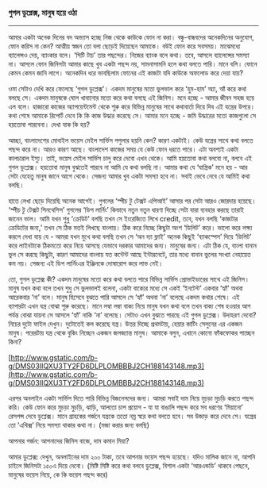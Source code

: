### গুগল ডুপ্লেক্স, মানুষ হয়ে ওঠা

---

আমার একটা অনেক দিনের বদ অভ্যাস হচ্ছে নিজ থেকে কাউকে ফোন না করা। বন্ধু-বান্ধবদের অনেকদিনের অনুযোগ, ফোন করিস না কেন? আত্মীয় স্বজন তো বলা ছেড়েই দিয়েছেন আমাকে। বউই ফোন করে সবসময়। মাঝেমধ্যে ব্যালেন্সও দেয়, ব্যাংকার বলে। ‘সিটি টাচ’ তার পছন্দের। নিজের ব্যাংক বলে কথা। তবে, আসলে ব্যালেন্সের সমস্যা না। আসলে ফোন জিনিসটা আমার কাছে খুব একটা পছন্দ নয়, সামনাসামনি হলে কথা বলতে পারি। মানে বলি। ফোনে কেমন কেমন জানি লাগে। অনেকদিন ধরে ভাবছিলাম ফোনের এই কাজটা যদি কাউকে অফলোড করে দেয়া যায়? 

ওমা সেটাও দেখি করে ফেলেছে ‘গুগল ডুপ্লেক্স’। একদম মানুষের মতো ভুলভাল করে ‘হুম-হাম’ অ্যা, আঁ করে কথা বলছে সে। একদম মানুষকে ঘোল খাবানোর মতো করে কথা বলছে এই জিনিস। মনে হচ্ছে - আমার জীবন সহজ হয়ে এল বলে। হাজারো কাজের অ্যাপয়েন্টমেন্ট থেকে শুরু করে বিভিন্ন মানুষের সাথে কথাবার্তা দিয়ে দিব এই যন্ত্রের উপরে। কথা শেষে আমাকে রিপোর্ট দেবে কি কি কাজ উদ্ধার করেছে সে। আমার মনে হচ্ছে - জমি উদ্ধারের মতো কাজগুলো সে হয়তোবা পারবেনা। দেখা যাক কি হয়?

আচ্ছা, বাংলাদেশের মোবাইল ভয়েস মেইল সার্ভিস পপুলার হয়নি কেন? কারণ একটাই। কেউ যন্ত্রের সাথে কথা বলতে পছন্দ করে না। আরও কারণ আছে। বাংলাদেশ কাজের সময় যে কেউ ফোন ধরতে পারে। এটা অবশ্যই একটা কালচারাল ইস্যু। তাই, ভয়েস মেইল সার্ভিস চালু করে দেবো এখন থেকে। আমি হয়তোবা কথা বলবো না, বলবে এই গুগল ডুপ্লেক্স। হয়তোবা মানুষ বুঝতেই পারবে না আমি যে কথা বলছি না। আমার কথা যে ‘যান্ত্রিক’ মনে হয় - আর সেটা যেহেতু মানুষ জানে আগে থেকে। সেজন্য আমার খুব একটা সমস্যা হবে না। সবাই ভেবে নেবে যে আমিই কথা বলছি।

হাতে লেখা ছেড়ে দিয়েছি অনেক আগেই। গুগলের ‘স্পীচ টু টেক্সট এপিআই’ আসার পর সেটা আরও জোরদার হয়েছে। ‘স্পীচ টু টেক্সট  সিনথেসিস’ গুগলের ‘ডিপ লার্নিং’ কিভাবে নতুন নতুন ধারণা দিচ্ছে সেটা যারা ব্যবহার করছে তারাই জানেন ভাল। আমি যখন শুধু ‘ক্রেডিট’ বলছি তখন সে ইংরেজিতে লিখে credit, তবে, যখন বলছি ‘কাজটার ক্রেডিটের জন্য,’ তখন সে ঠিক মতই লিখছে বাংলায়। ঠিক করে নিচ্ছে কিছুটা অংশ ‘ডিলিট’ করে। ভালো করে লক্ষ্য করলে দেখা যায় যে - আমরা যখন মুখে কথা বলছি তখন সে ‘অন দ্যা ফ্লাই’ অনেক কিছুই ‘ব্যাকস্পেস’ দিয়ে ‘ডিলিট’ করে লাইনটাকে ঠিকমতো করে নিয়ে আসছে যেভাবে দরকার আমাদের জন্য। মানুষের জন্য। এটা ঠিক যে, বাংলা বানান ভুল সে করছে কিছুটা, কারণ আমাদের বাংলায় যত কন্টেন্ট আছে ইন্টারনেটে, তার মধ্যে বানান ভুলের সংখ্যা নেহায়েত কম নয়। সেজন্য এই ডিপ লার্নিংএর  ইঞ্জিনকে দোষারোপ করে লাভ নেই।

তো, গুগল ডুপ্লেক্স কী? একদম মানুষের মতো করে কথা বলতে পারে বিভিন্ন সার্ভিস প্রোভাইডারের সাথে এই জিনিস। মানুষ যখন কথা বলে তখন শুধু সে ভুলভালই বলেনা, একটা বাক্যের মধ্যে সে একই ‘ইনটেন্ট’ একবার ‘হ্যাঁ’ অথবা আরেকবার ‘না’ বলে। মানুষ হিসেবে বুঝতে পারি আসলে সে ‘হ্যাঁ’ অথবা ‘না’ বলেছে একদম কথার শেষে। এই ব্যাপারটা এখন যন্ত্র বোঝা শুরু করেছে। মানে লম্বা লম্বা বাক্য নিয়ে মানুষ যখন কথা বলে তখন বাক্য শেষ হওয়ার আগ পর্যন্ত বোঝা যায়না সে আসলে ‘হ্যাঁ’ নাকি ‘না’ বলেছে। সেটাও এখন বুঝতে পারছে এই গুগল ডুপ্লেক্স। উদাহরণ দেবো? নিচের দুটো ফাইল দেখুন। দুটোতেই কল করেছে যন্ত্র। উত্তর দিচ্ছে প্রথমটায়, হেয়ার কাটিং সেলুনের এর একজন মানুষ। পরেরটায় যন্ত্র থেকে বুকিং নিচ্ছেন একজন জলজ্যান্ত মানুষ। আমাকে বলুন, এখানে কোনো ফাঁকফোকর পাচ্ছেন কিনা?

[http://www.gstatic.com/b-g/DMS03IIQXU3TY2FD6DLPLOMBBBJ2CH188143148.mp3](http://www.gstatic.com/b-g/DMS03IIQXU3TY2FD6DLPLOMBBBJ2CH188143148.mp3)

এরপর অনলাইন একটা সার্ভিস দিতে পারি বিভিন্ন বিজনেসদের জন্য। আমরা সবাই দাম নিয়ে মুচড়া মুচড়ি করতে পছন্দ করি। কেউ ফোন করে মুচড়া মুচড়ি, ঝাড়ি, আলতো চাপ প্রয়োগ - যা যা বাঙালি পছন্দ করে সব ধরণের ‘মিয়ানো’ রেসপন্স দেবে ডুপ্লেক্স। মানে গ্রাহকের গর্জনে যন্ত্রকে ততো নম্র স্বরে কথা বলতে হবে। সব উজাড় করে দেবে সে। যন্ত্রের তো ‘এথিক্স’ নিয়ে সমস্যা থাকার কথা না। \(মজা করার জন্য বলছি\)

আপনার গর্জন: আপনাদের জিনিস বাজে, দাম কমান মিয়া?

আমার ডুপ্লেক্স: দেখুন, অনলাইনের দাম ২০০ টাকা, তবে আপনার ভয়েস পছন্দ হয়েছে। যদিও মালিক জানে না, আপনি চাইলে জিনিসটা ১৫০এ দিয়ে দেবো। \(মিষ্টি মিষ্টি করে কথা বলবে ডুপ্লেক্স, বিশাল একটা ‘আরএন্ডডি’ থাকবে পেছনে, মানুষের ভয়েস নিয়ে, কে কি ভয়েস পছন্দ করে\)



